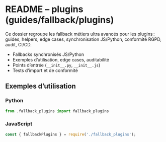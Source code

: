 # README – plugins (guides/fallback/plugins)

Ce dossier regroupe les fallback métiers ultra avancés pour les plugins : guides, helpers, edge cases, synchronisation JS/Python, conformité RGPD, audit, CI/CD.

- Fallbacks synchronisés JS/Python
- Exemples d’utilisation, edge cases, auditabilité
- Points d’entrée (`__init__.py`, `__init__.js`)
- Tests d’import et de conformité

## Exemples d’utilisation

### Python
```python
from .fallback_plugins import fallback_plugins
```

### JavaScript
```js
const { fallbackPlugins } = require('./fallback_plugins');
```
